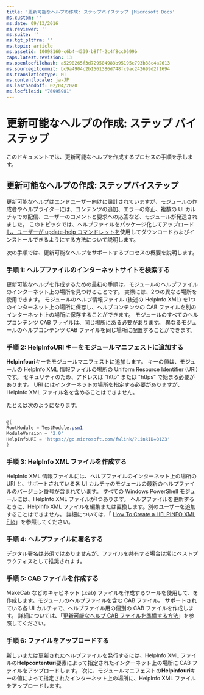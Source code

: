 ```yaml
---
title: '更新可能なヘルプの作成: ステップバイステップ |Microsoft Docs'
ms.custom: ''
ms.date: 09/13/2016
ms.reviewer: ''
ms.suite: ''
ms.tgt_pltfrm: ''
ms.topic: article
ms.assetid: 10098160-c6b4-4339-b8ff-2c4f8cc0699b
caps.latest.revision: 13
ms.openlocfilehash: a5290265f3d729504983b95195c793b88c4a2613
ms.sourcegitcommit: bc9a4904c2b1561386d748fc9ac242699d2f1694
ms.translationtype: MT
ms.contentlocale: ja-JP
ms.lasthandoff: 02/04/2020
ms.locfileid: "76995981"
---
```

# <a name="updatable-help-authoring-step-by-step"></a>更新可能なヘルプの作成: ステップ バイ ステップ

このドキュメントでは、更新可能なヘルプを作成するプロセスの手順を示します。

## <a name="authoring-updatable-help-step-by-step"></a>更新可能なヘルプの作成: ステップバイステップ

更新可能なヘルプはエンドユーザー向けに設計されていますが、モジュールの作成者やヘルプライターには、コンテンツの追加、エラーの修正、複数の UI カルチャでの配信、ユーザーのコメントと要求への応答など、モジュールが発送されました。 このトピックでは、ヘルプファイルをパッケージ化してアップロード[し、ユーザーが update-help コマンド](/powershell/module/Microsoft.PowerShell.Core/Update-Help)[レットを](/powershell/module/Microsoft.PowerShell.Core/Save-Help)使用してダウンロードおよびインストールできるようにする方法について説明します。

次の手順では、更新可能なヘルプをサポートするプロセスの概要を説明します。

### <a name="step-1-find-an-internet-site-for-your-help-files"></a>手順 1: ヘルプファイルのインターネットサイトを検索する

更新可能なヘルプを作成するための最初の手順は、モジュールのヘルプファイルのインターネット上の場所を見つけることです。 実際には、2つの異なる場所を使用できます。 モジュールのヘルプ情報ファイル (後述の HelpInfo XML) を1つのインターネット上の場所に保存し、ヘルプコンテンツの CAB ファイルを別のインターネット上の場所に保存することができます。 モジュールのすべてのヘルプコンテンツ CAB ファイルは、同じ場所にある必要があります。 異なるモジュールのヘルプコンテンツ CAB ファイルを同じ場所に配置することができます。

### <a name="step-2-add-a-helpinfouri-key-to-your-module-manifest"></a>手順 2: HelpInfoURI キーをモジュールマニフェストに追加する

**Helpinfouri**キーをモジュールマニフェストに追加します。 キーの値は、モジュールの HelpInfo XML 情報ファイルの場所の Uniform Resource Identifier (URI) です。 セキュリティのため、アドレスは "http" または "https" で始まる必要があります。 URI にはインターネットの場所を指定する必要がありますが、HelpInfo XML ファイル名を含めることはできません。

たとえば次のようになります。

```powershell

@{
RootModule = TestModule.psm1
ModuleVersion = '2.0'
HelpInfoURI = 'https://go.microsoft.com/fwlink/?LinkID=0123'
}
```

### <a name="step-3-create-a-helpinfo-xml-file"></a>手順 3: HelpInfo XML ファイルを作成する

HelpInfo XML 情報ファイルには、ヘルプファイルのインターネット上の場所の URI と、サポートされている各 UI カルチャのモジュールの最新のヘルプファイルのバージョン番号が含まれています。 すべての Windows PowerShell モジュールには、HelpInfo XML ファイルが1つあります。 ヘルプファイルを更新するときに、HelpInfo XML ファイルを編集または置換します。別のユーザーを追加することはできません。 詳細については、「 [How To Create a HELPINFO XML File](./how-to-create-a-helpinfo-xml-file.md)」を参照してください。

### <a name="step-4-sign-your-help-files"></a>手順 4: ヘルプファイルに署名する

デジタル署名は必須ではありませんが、ファイルを共有する場合は常にベストプラクティスとして推奨されます。

### <a name="step-5-create-cab-files"></a>手順 5: CAB ファイルを作成する

MakeCab などのキャビネット (.cab) ファイルを作成するツールを使用して、を作成します。モジュールのヘルプファイルを含む CAB ファイル。 サポートされている各 UI カルチャで、ヘルプファイル用の個別の CAB ファイルを作成します。 詳細については、「[更新可能なヘルプ CAB ファイルを準備する方法](./how-to-prepare-updatable-help-cab-files.md)」を参照してください。

### <a name="step-6-upload-your-files"></a>手順 6: ファイルをアップロードする

新しいまたは更新されたヘルプファイルを発行するには、HelpInfo XML ファイルの**Helpcontenturi**要素によって指定されたインターネット上の場所に CAB ファイルをアップロードします。 次に、モジュールマニフェストの**Helpinfouri**キーの値によって指定されたインターネット上の場所に、HelpInfo XML ファイルをアップロードします。
